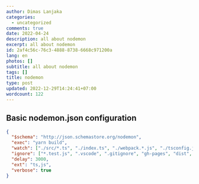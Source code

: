 ```yaml
---
author: Dimas Lanjaka
categories:
  - uncategorized
comments: true
date: 2022-04-24
description: all about nodemon
excerpt: all about nodemon
id: 2af4c56c-76c3-4888-8738-6668c971200a
lang: en
photos: []
subtitle: all about nodemon
tags: []
title: nodemon
type: post
updated: 2022-12-29T14:24:41+07:00
wordcount: 122
---
```


## Basic nodemon.json configuration
```json
{
  "$schema": "http://json.schemastore.org/nodemon",
  "exec": "yarn build",
  "watch": ["./src/*.ts", "./index.ts", "./webpack.*.js", "./tsconfig.json", "./package.json"],
  "ignore": ["*.test.js", ".vscode", ".gitignore", "gh-pages", "dist", "tests", "tmp", "temp", "./src/tmp"],
  "delay": 3000,
  "ext": "ts,js",
  "verbose": true
}
```

<script>
  location.href = '/NodeJS/node-options.html#nodemon'
</script>
